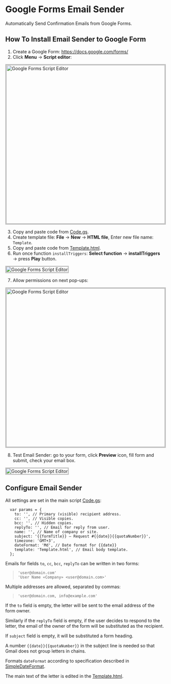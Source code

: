 # Google Forms Email Sender

Automatically Send Confirmation Emails from Google Forms.

## How To Install Email Sender to Google Form

1. Create a Google Form: https://docs.google.com/forms/
2. Click **Menu** → **Script editor**:

<p><img src="https://raw.githubusercontent.com/romychvk/google-forms-email-sender/master/doc/img/google-forms-email-sender-1.png" width="500" alt="Google Forms Script Editor" style="border: 3px solid #C0C0C0;"></p>

3. Copy and paste code from [Code.gs](Code.gs).
4. Create template file: **File** → **New** → **HTML file**, Enter new file name: `Template`.
5. Copy and paste code from [Template.html](Template.html).
6. Run once function `installTriggers`: **Select function** → **installTriggers** → press **Play** button.

<p><img src="https://raw.githubusercontent.com/romychvk/google-forms-email-sender/master/doc/img/google-forms-email-sender-2.png" alt="Google Forms Script Editor" style="border: 3px solid silver;"></p>

7. Allow permissions on next pop-ups:

<p><img src="https://raw.githubusercontent.com/romychvk/google-forms-email-sender/master/doc/img/google-forms-email-sender-3.png" width="500"  alt="Google Forms Script Editor" style="border: 3px solid silver;"></p>

8. Test Email Sender: go to your form, click **Preview** icon, fill form and submit, check your email box.

<p><img src="https://raw.githubusercontent.com/romychvk/google-forms-email-sender/master/doc/img/google-forms-email-sender-4.png" alt="Google Forms Script Editor" style="border: 3px solid silver;"></p>

## Configure Email Sender

All settings are set in the main script [Code.gs](Code.gs):

```javascript=
  var params = {
    to: '', // Primary (visible) recipient address. 
    cc: '', // Visible copies.
    bcc: '', // Hidden copies.
    replyTo: '', // Email for reply from user.
    name: '', // Name of company or site.
    subject: '{{formTitle}} — Request #{{date}}{{quotaNumber}}',
    timezone: 'GMT+3',
    dateFormat: 'Md', // Date format for {{date}}
    template: 'Template.html', // Email body template.
  };
```

Emails for fields `to`, `cc`, `bcc`, `replyTo` can be written in two forms:

> `'user@domain.com'`<br>
> `'User Name «Company» <user@domain.com>'`

Multiple addresses are allowed, separated by commas:

> `'user@domain.com, info@example.com'`

If the `to` field is empty, the letter will be sent to the email address of the form owner.

Similarly if the `replyTo` field is empty, if the user decides to respond to the letter, the email of the owner of the form will be substituted as the recipient.

If `subject` field is empty, it will be substituted a form heading.

A number `{{date}}{{quotaNumber}}` in the subject line is needed so that Gmail does not group letters in chains.

Formats `dateFormat` according to specification described in [SimpleDateFormat](https://docs.oracle.com/javase/7/docs/api/java/text/SimpleDateFormat.html).

The main text of the letter is edited in the [Template.html](Template.html).
